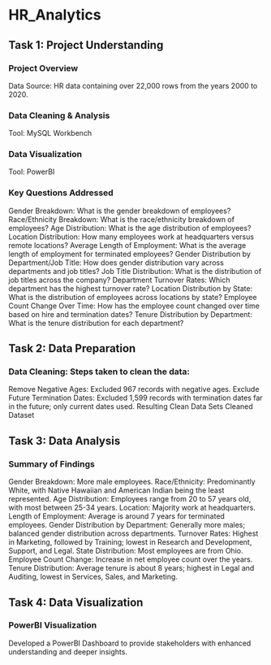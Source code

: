 # HR_Analytics

## Task 1: Project Understanding

### Project Overview
Data Source: HR data containing over 22,000 rows from the years 2000 to 2020.

### Data Cleaning & Analysis
Tool: MySQL Workbench

### Data Visualization
Tool: PowerBI

### Key Questions Addressed

Gender Breakdown: What is the gender breakdown of employees?
Race/Ethnicity Breakdown: What is the race/ethnicity breakdown of employees?
Age Distribution: What is the age distribution of employees?
Location Distribution: How many employees work at headquarters versus remote locations?
Average Length of Employment: What is the average length of employment for terminated employees?
Gender Distribution by Department/Job Title: How does gender distribution vary across departments and job titles?
Job Title Distribution: What is the distribution of job titles across the company?
Department Turnover Rates: Which department has the highest turnover rate?
Location Distribution by State: What is the distribution of employees across locations by state?
Employee Count Change Over Time: How has the employee count changed over time based on hire and termination dates?
Tenure Distribution by Department: What is the tenure distribution for each department?


## Task 2: Data Preparation

### Data Cleaning: Steps taken to clean the data:

Remove Negative Ages: Excluded 967 records with negative ages.
Exclude Future Termination Dates: Excluded 1,599 records with termination dates far in the future; only current dates used.
Resulting Clean Data Sets
Cleaned Dataset


## Task 3: Data Analysis

### Summary of Findings

Gender Breakdown: More male employees.
Race/Ethnicity: Predominantly White, with Native Hawaiian and American Indian being the least represented.
Age Distribution: Employees range from 20 to 57 years old, with most between 25-34 years.
Location: Majority work at headquarters.
Length of Employment: Average is around 7 years for terminated employees.
Gender Distribution by Department: Generally more males; balanced gender distribution across departments.
Turnover Rates: Highest in Marketing, followed by Training; lowest in Research and Development, Support, and Legal.
State Distribution: Most employees are from Ohio.
Employee Count Change: Increase in net employee count over the years.
Tenure Distribution: Average tenure is about 8 years; highest in Legal and Auditing, lowest in Services, Sales, and Marketing.

## Task 4: Data Visualization

### PowerBI Visualization

Developed a PowerBI Dashboard to provide stakeholders with enhanced understanding and deeper insights.

